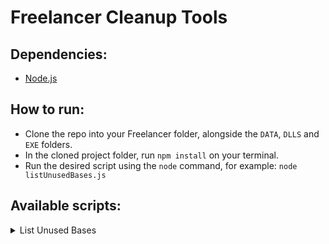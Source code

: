 # Freelancer Cleanup Tools

## Dependencies: 
- [Node.js](https://nodejs.org/en/)

## How to run:
- Clone the repo into your Freelancer folder, alongside the `DATA`, `DLLS` and `EXE` folders.
- In the cloned project folder, run `npm install` on your terminal.
- Run the desired script using the `node` command, for example: `node listUnusedBases.js`

## Available scripts:
<details><summary>List Unused Bases</summary>
<p>

| File Name | Parameters | 
| :---: | :---: |
| `listUnbusedBases.js` | `--exclude <system names>` |
</p>
</details>
